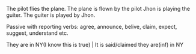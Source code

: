 The pilot flies the plane.   The plane is flown by the pilot
Jhon is playing the guiter.    The guiter is played by Jhon.



Passive with reporting verbs:
agree, announce, belive, claim, expect, suggest, understand etc.

They are in NY(I know this is true)   |   It is said/claimed they are(inf) in NY
